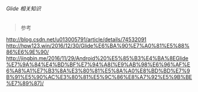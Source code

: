 ###### Glide 相关知识



> 参考

http://blog.csdn.net/u013005791/article/details/74532091    
http://hpw123.win/2016/12/30/Glide%E6%BA%90%E7%A0%81%E5%88%86%E6%9E%90/  
http://jingbin.me/2016/11/29/Android%20%E5%85%B3%E4%BA%8EGlide%E7%9A%84%E4%BD%BF%E7%94%A8(%E9%AB%98%E6%96%AF%E6%A8%A1%E7%B3%8A%E3%80%81%E5%8A%A0%E8%BD%BD%E7%9B%91%E5%90%AC%E3%80%81%E5%9C%86%E8%A7%92%E5%9B%BE%E7%89%87)/  
  

